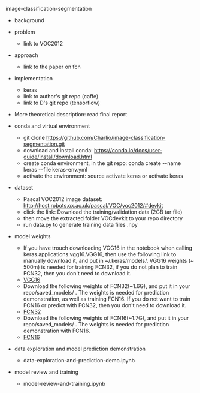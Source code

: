 image-classification-segmentation

* background

* problem

    - link to VOC2012
    
* approach

    - link to the paper on fcn
 
* implementation

    - keras
    - link to author's git repo (caffe)
    - link to D's git repo (tensorflow)
    

* More theoretical description: read final report

* conda and virtual environment

    - git clone https://github.com/Charlio/image-classification-segmentation.git
    - download and install conda: https://conda.io/docs/user-guide/install/download.html
    - create conda environment, in the git repo: conda create --name keras --file keras-env.yml
    - activate the environment: source activate keras or activate keras
    

* dataset 

    - Pascal VOC2012 image dataset: http://host.robots.ox.ac.uk/pascal/VOC/voc2012/#devkit
    - click the link: Download the training/validation data (2GB tar file)
    - then move the extracted folder VOCdevkit to your repo directory
    - run data.py to generate training data files .npy

* model weights
    
    - If you have trouch downloading VGG16 in the notebook when calling keras.applications.vgg16.VGG16, then use the following link to manually download it, and put in ~/.keras/models/. VGG16 weights (~ 500m) is needed for training FCN32, if you do not plan to train FCN32, then you don't need to download it.
    - [VGG16](https://www.dropbox.com/home/fcn-model-weights?preview=vgg16_weights_tf_dim_ordering_tf_kernels.h5) 
    - Download the following weights of FCN32(~1.6G), and put it in your repo/saved_models/ . The weights is needed for prediction demonstration, as well as training FCN16. If you do not want to train FCN16 or predict with FCN32, then you don't need to download it.
    - [FCN32](https://www.dropbox.com/home/fcn-model-weights?preview=fcn32_7761.h5)
    - Download the following weights of FCN16(~1.7G), and put it in your repo/saved_models/ . The weights is needed for prediction demonstration with FCN16.
    - [FCN16](https://www.dropbox.com/home/fcn-model-weights?preview=fcn16_7835.h5) 

* data exploration and model prediction demonstration

    - data-exploration-and-prediction-demo.ipynb

* model review and training

    - model-review-and-training.ipynb
